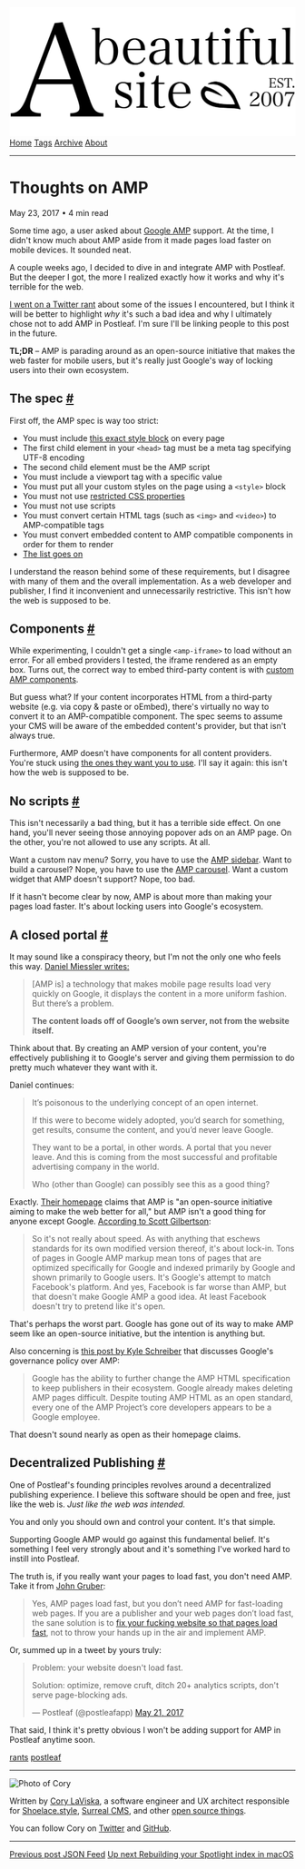 <a href="../../index.html" class="header-link"><img src="../../images/logos/wordmark.svg" alt="A Beautiful Site" class="wordmark" /></a> <a href="../../index.html" class="nav-item">Home</a> <a href="../../tags/index.html" class="nav-item">Tags</a> <a href="../index.html" class="nav-item">Archive</a> <a href="../../about/index.html" class="nav-item">About</a>

------------------------------------------------------------------------

Thoughts on AMP
===============

May 23, 2017 • 4 min read

Some time ago, a user asked about [Google AMP](https://www.ampproject.org/) support. At the time, I didn't know much about AMP aside from it made pages load faster on mobile devices. It sounded neat.

A couple weeks ago, I decided to dive in and integrate AMP with Postleaf. But the deeper I got, the more I realized exactly how it works and why it's terrible for the web.

[I went on a Twitter rant](https://twitter.com/postleafapp/status/863123916126081029) about some of the issues I encountered, but I think it will be better to highlight *why* it's such a bad idea and why I ultimately chose not to add AMP in Postleaf. I'm sure I'll be linking people to this post in the future.

**TL;DR** – AMP is parading around as an open-source initiative that makes the web faster for mobile users, but it's really just Google's way of locking users into their own ecosystem.

The spec <a href="#the-spec" class="direct-link">#</a>
------------------------------------------------------

First off, the AMP spec is way too strict:

-   You must include [this exact style block](https://www.ampproject.org/docs/tutorials/create/basic_markup) on every page
-   The first child element in your `<head>` tag must be a meta tag specifying UTF-8 encoding
-   The second child element must be the AMP script
-   You must include a viewport tag with a specific value
-   You must put all your custom styles on the page using a `<style>` block
-   You must not use [restricted CSS properties](https://www.ampproject.org/docs/guides/responsive/style_pages#disallowed-styles)
-   You must not use scripts
-   You must convert certain HTML tags (such as `<img>` and `<video>`) to AMP-compatible tags
-   You must convert embedded content to AMP compatible components in order for them to render
-   [The list goes on](https://www.ampproject.org/docs/tutorials/create/basic_markup)

I understand the reason behind some of these requirements, but I disagree with many of them and the overall implementation. As a web developer and publisher, I find it inconvenient and unnecessarily restrictive. This isn't how the web is supposed to be.

Components <a href="#components" class="direct-link">#</a>
----------------------------------------------------------

While experimenting, I couldn't get a single `<amp-iframe>` to load without an error. For all embed providers I tested, the iframe rendered as an empty box. Turns out, the correct way to embed third-party content is with [custom AMP components](https://ampbyexample.com/#components).

But guess what? If your content incorporates HTML from a third-party website (e.g. via copy & paste or oEmbed), there's virtually no way to convert it to an AMP-compatible component. The spec seems to assume your CMS will be aware of the embedded content's provider, but that isn't always true.

Furthermore, AMP doesn't have components for all content providers. You're stuck using [the ones they want you to use](https://ampbyexample.com/#components). I'll say it again: this isn't how the web is supposed to be.

No scripts <a href="#no-scripts" class="direct-link">#</a>
----------------------------------------------------------

This isn't necessarily a bad thing, but it has a terrible side effect. On one hand, you'll never seeing those annoying popover ads on an AMP page. On the other, you're not allowed to use any scripts. At all.

Want a custom nav menu? Sorry, you have to use the [AMP sidebar](https://ampbyexample.com/components/amp-sidebar/). Want to build a carousel? Nope, you have to use the [AMP carousel](https://ampbyexample.com/components/amp-carousel/). Want a custom widget that AMP doesn't support? Nope, too bad.

If it hasn't become clear by now, AMP is about more than making your pages load faster. It's about locking users into Google's ecosystem.

A closed portal <a href="#a-closed-portal" class="direct-link">#</a>
--------------------------------------------------------------------

It may sound like a conspiracy theory, but I'm not the only one who feels this way. [Daniel Miessler writes:](https://danielmiessler.com/blog/google-amp-not-good-thing/)

> \[AMP is\] a technology that makes mobile page results load very quickly on Google, it displays the content in a more uniform fashion. But there’s a problem.
>
> **The content loads off of Google’s own server, not from the website itself.**

Think about that. By creating an AMP version of your content, you're effectively publishing it to Google's server and giving them permission to do pretty much whatever they want with it.

Daniel continues:

> It’s poisonous to the underlying concept of an open internet.
>
> If this were to become widely adopted, you’d search for something, get results, consume the content, and you’d never leave Google.
>
> They want to be a portal, in other words. A portal that you never leave. And this is coming from the most successful and profitable advertising company in the world.
>
> Who (other than Google) can possibly see this as a good thing?

Exactly. [Their homepage](https://www.ampproject.org/) claims that AMP is "an open-source initiative aiming to make the web better for all," but AMP isn't a good thing for anyone except Google. [According to Scott Gilbertson](https://www.theregister.co.uk/2017/05/19/open_source_insider_google_amp_bad_bad_bad/):

> So it's not really about speed. As with anything that eschews standards for its own modified version thereof, it's about lock-in. Tons of pages in Google AMP markup mean tons of pages that are optimized specifically for Google and indexed primarily by Google and shown primarily to Google users. It's Google's attempt to match Facebook's platform. And yes, Facebook is far worse than AMP, but that doesn't make Google AMP a good idea. At least Facebook doesn't try to pretend like it's open.

That's perhaps the worst part. Google has gone out of its way to make AMP seem like an open-source initiative, but the intention is anything but.

Also concerning is [this post by Kyle Schreiber](https://80x24.net/post/the-problem-with-amp/) that discusses Google's governance policy over AMP:

> Google has the ability to further change the AMP HTML specification to keep publishers in their ecosystem. Google already makes deleting AMP pages difficult. Despite touting AMP HTML as an open standard, every one of the AMP Project’s core developers appears to be a Google employee.

That doesn't sound nearly as open as their homepage claims.

Decentralized Publishing <a href="#decentralized-publishing" class="direct-link">#</a>
--------------------------------------------------------------------------------------

One of Postleaf's founding principles revolves around a decentralized publishing experience. I believe this software should be open and free, just like the web is. *Just like the web was intended.*

You and only you should own and control your content. It's that simple.

Supporting Google AMP would go against this fundamental belief. It's something I feel very strongly about and it's something I've worked hard to instill into Postleaf.

The truth is, if you really want your pages to load fast, you don't need AMP. Take it from [John Gruber](https://daringfireball.net/linked/2017/05/20/gilbertson-amp):

> Yes, AMP pages load fast, but you don’t need AMP for fast-loading web pages. If you are a publisher and your web pages don’t load fast, the sane solution is to [fix your fucking website so that pages load fast](http://idlewords.com/amp_static.html), not to throw your hands up in the air and implement AMP.

Or, summed up in a tweet by yours truly:

> Problem: your website doesn't load fast.
>
> Solution: optimize, remove cruft, ditch 20+ analytics scripts, don't serve page-blocking ads.
>
> — Postleaf (@postleafapp) [May 21, 2017](https://twitter.com/postleafapp/status/866086420703784960)

That said, I think it's pretty obvious I won't be adding support for AMP in Postleaf anytime soon.

<a href="../../tags/rants/index.html" class="post-tag">rants</a> <a href="../../tags/postleaf/index.html" class="post-tag">postleaf</a>

------------------------------------------------------------------------

<img src="http://0.gravatar.com/avatar/bf1b3b95fd5b096a3592247c29667b33?s=512" alt="Photo of Cory" class="avatar avatar-small" />

Written by [Cory LaViska](../../index-4.html), a software engineer and UX architect responsible for [Shoelace.style](https://shoelace.style/), [Surreal CMS](https://www.surrealcms.com/), and other [open source things](https://github.com/claviska).

You can follow Cory on [Twitter](https://twitter.com/claviska) and [GitHub](https://github.com/claviska).

------------------------------------------------------------------------

<a href="../json-feed/index.html" class="post-nav-previous"><span class="small">Previous post</span> JSON Feed</a> <a href="../rebuilding-your-spotlight-index-in-macos/index.html" class="post-nav-next"><span class="small">Up next</span> Rebuilding your Spotlight index in macOS</a>
